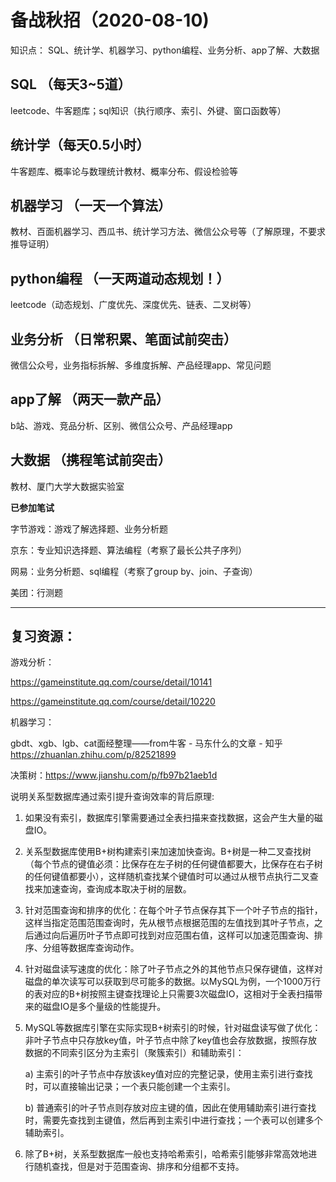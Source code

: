 # 备战秋招（2020-08-10)

知识点：
SQL、统计学、机器学习、python编程、业务分析、app了解、大数据

## SQL （每天3~5道）
leetcode、牛客题库；sql知识（执行顺序、索引、外键、窗口函数等）

## 统计学（每天0.5小时）
牛客题库、概率论与数理统计教材、概率分布、假设检验等

## 机器学习 （一天一个算法）
教材、百面机器学习、西瓜书、统计学习方法、微信公众号等（了解原理，不要求推导证明）

## python编程 （一天两道动态规划！）
leetcode（动态规划、广度优先、深度优先、链表、二叉树等）

## 业务分析 （日常积累、笔面试前突击）
微信公众号，业务指标拆解、多维度拆解、产品经理app、常见问题

## app了解 （两天一款产品）
b站、游戏、竞品分析、区别、微信公众号、产品经理app

## 大数据 （携程笔试前突击）
教材、厦门大学大数据实验室

**已参加笔试**

字节游戏：游戏了解选择题、业务分析题

京东：专业知识选择题、算法编程（考察了最长公共子序列）

网易：业务分析题、sql编程（考察了group by、join、子查询）

美团：行测题

---
## 复习资源：
游戏分析：

https://gameinstitute.qq.com/course/detail/10141

https://gameinstitute.qq.com/course/detail/10220

机器学习：

gbdt、xgb、lgb、cat面经整理——from牛客 - 马东什么的文章 - 知乎
https://zhuanlan.zhihu.com/p/82521899


决策树：https://www.jianshu.com/p/fb97b21aeb1d

说明关系型数据库通过索引提升查询效率的背后原理:
1. 如果没有索引，数据库引擎需要通过全表扫描来查找数据，这会产生大量的磁盘IO。

2. 关系型数据库使用B+树构建索引来加速加快查询。B+树是一种二叉查找树（每个节点的键值必须：比保存在左子树的任何键值都要大，比保存在右子树的任何键值都要小），这样随机查找某个键值时可以通过从根节点执行二叉查找来加速查询，查询成本取决于树的层数。

3. 针对范围查询和排序的优化：在每个叶子节点保存其下一个叶子节点的指针，这样当指定范围范围查询时，先从根节点根据范围的左值找到其叶子节点，之后通过向后遍历叶子节点即可找到对应范围右值，这样可以加速范围查询、排序、分组等数据库查询动作。

4. 针对磁盘读写速度的优化：除了叶子节点之外的其他节点只保存键值，这样对磁盘的单次读写可以获取到尽可能多的数据。以MySQL为例，一个1000万行的表对应的B+树按照主键查找理论上只需要3次磁盘IO，这相对于全表扫描带来的磁盘IO是多个量级的性能提升。

5. MySQL等数据库引擎在实际实现B+树索引的时候，针对磁盘读写做了优化：非叶子节点中只存放key值，叶子节点中除了key值也会存放数据，按照存放数据的不同索引区分为主索引（聚簇索引）和辅助索引：

   a) 主索引的叶子节点中存放该key值对应的完整记录，使用主索引进行查找时，可以直接输出记录；一个表只能创建一个主索引。

   b) 普通索引的叶子节点则存放对应主键的值，因此在使用辅助索引进行查找时，需要先查找到主键值，然后再到主索引中进行查找；一个表可以创建多个辅助索引。

6. 除了B+树，关系型数据库一般也支持哈希索引，哈希索引能够非常高效地进行随机查找，但是对于范围查询、排序和分组都不支持。
